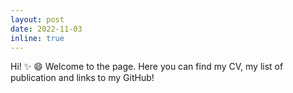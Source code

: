 ```yaml
---
layout: post
date: 2022-11-03
inline: true
---
```


Hi! :sparkles: :smile: 
Welcome to the page. Here you can find my CV, my list of publication and links to my GitHub!


